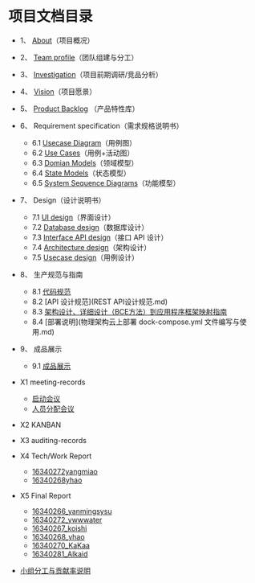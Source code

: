 # 项目文档目录
- 1、 [About](About.md)（项目概况）
- 2、 [Team profile](Team_profile.md)（团队组建与分工）
- 3、 [Investigation](Investigation.md)（项目前期调研/竞品分析）
- 4、 [Vision](Vision.md)（项目愿景）
- 5、 [Product Backlog](Product_Backlog.md) （产品特性库）
- 6、 Requirement specification（需求规格说明书）
	- 6.1 [Usecase Diagram](Usecase_Diagram.md)（用例图）
	- 6.2 [Use Cases](Use_Cases.md)（用例+活动图）
	- 6.3 [Domian Models](Domian_Models.md)（领域模型）
	- 6.4 [State Models](State_Models.md)（状态模型）
	- 6.5 [System Sequence Diagrams](System_Seqence_Diagrams.md)（功能模型）
- 7、 Design（设计说明书）
	- 7.1 [UI design](UI_design.md)（界面设计）
	- 7.2 [Database design](Database_design.md)（数据库设计）
	- 7.3 [Interface API design](InterfaceAPI_design.md)（接口 API 设计）
	- 7.4 [Architecture design](Architecture_design.md)（架构设计）
	- 7.5 [Usecase design](Usecase_design.md)（用例设计）
- 8、 生产规范与指南
	- 8.1 [代码规范](生产规范与指南.md)
	- 8.2 [API 设计规范](REST API设计规范.md)
	- 8.3 [架构设计、详细设计（BCE方法）到应用程序框架映射指南](8.3逻辑架构到应用程序映射指南.md)
	- 8.4 [部署说明](物理架构云上部署 dock-compose.yml 文件编写与使用.md)
- 9、 成品展示
	- 9.1 [成品展示](productDetail.md)

- X1 meeting-records
	- [启动会议](Meeting_report/2019-6-17.md)
	- [人员分配会议](Meeting_report/2019-6-18.md)
- X2 KANBAN
- X3 auditing-records
- X4 Tech/Work Report
	- [16340272yangmiao](16340272yangmiao_mac环境下django的安装.md)
	- [16340268yhao](16340268yhao.md)
- X5 Final Report
	- [16340266_yanmingsysu](16340266yanming.md)
	- [16340272_ywwwater](16340272yangmiao.md)
	- [16340267_koishi](16340267.md)
	- [16340268_yhao](16340268_yhao.md)
	- [16340270_KaKaa](16340270yangj.md)
	- [16340281_Alkaid](16340281yzz.md)
- [小组分工与贡献率说明](小组分工与贡献率说明.md)
